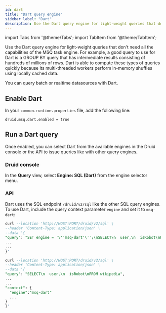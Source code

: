 ```yaml
---
id: dart
title: "Dart query engine"
sidebar_label: "Dart"
description: Use the Dart query engine for light-weight queries that don't need all the capabilities of the MSQ task engine
---
```


import Tabs from '@theme/Tabs';
import TabItem from '@theme/TabItem';

Use the Dart query engine for light-weight queries that don't need all the capabilities of the MSQ task engine. For example, a good query to use for Dart is a GROUP BY query that has intermediate results consisting of hundreds of millions of rows. Dart is able to compute these types of queries quickly because its multi-threaded workers perform in-memory shuffles using locally cached data. 

You can query batch or realtime datasources with Dart.

## Enable Dart

In your `common.runtime.properties` file, add the following line:

```
druid.msq.dart.enabled = true
```

## Run a Dart query

Once enabled, you can select Dart from the available engines in the Druid console or the API to issue queries like with other query engines.

### Druid console

In the **Query** view, select **Engine: SQL (Dart)** from the engine selector menu.

### API

Dart uses the SQL endpoint `/druid/v2/sql` like the other SQL query engines. To use Dart, include the query context parameter `engine` and set it to `msq-dart`:

<Tabs>
  <TabItem value="SET" label="SET" default>
    
  ```sql
  curl --location 'http://HOST:PORT/druid/v2/sql' \
--header 'Content-Type: application/json' \
--data '{
  "query": "SET engine = '\''msq-dart'\'';\nSELECT\n  user,\n  isRobot\nFROM wikipedia",
  ...
  ...
}'
  ```

  </TabItem>
  <TabItem value="context_block" label="Context block">
    
  ```sql
  curl --location 'http://HOST:PORT/druid/v2/sql' \
  --header 'Content-Type: application/json' \
  --data '{
  "query": "SELECT\n  user,\n  isRobot\nFROM wikipedia",
  ...
  ...
  "context": {
    "engine":"msq-dart"
    ...
  }
  }'
  ```

  </TabItem>
  </Tabs>